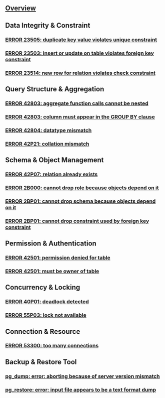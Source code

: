 ---
---

## [Overview](/reference/postgres/error/overview)

## Data Integrity & Constraint

### [ERROR 23505: duplicate key value violates unique constraint](/reference/postgres/error/23505-duplicate-key-value)

### [ERROR 23503: insert or update on table violates foreign key constraint](/reference/postgres/error/23503-foreign-key-violation)

### [ERROR 23514: new row for relation violates check constraint](/reference/postgres/error/23514-check-constraint-violation)

## Query Structure & Aggregation

### [ERROR 42803: aggregate function calls cannot be nested](/reference/postgres/error/42803-aggregate-function-calls-cannot-be-nested)

### [ERROR 42803: column must appear in the GROUP BY clause](/reference/postgres/error/42803-column-must-appear-in-group-by-clause)

### [ERROR 42804: datatype mismatch](/reference/postgres/error/42804-datatype-mismatch)

### [ERROR 42P21: collation mismatch](/reference/postgres/error/42p21-collation-mismatch)

## Schema & Object Management

### [ERROR 42P07: relation already exists](/reference/postgres/error/42p07-relation-already-exists-postgres)

### [ERROR 2B000: cannot drop role because objects depend on it](/reference/postgres/error/2b000-dependent-privilege-descriptors)

### [ERROR 2BP01: cannot drop schema because objects depend on it](/reference/postgres/error/2bp01-dependent-objects-still-exist)

### [ERROR 2BP01: cannot drop constraint used by foreign key constraint](/reference/postgres/error/2bp01-cannot-drop-constraint-used-by-foreign-key-constraint-postgres)

## Permission & Authentication

### [ERROR 42501: permission denied for table](/reference/postgres/error/42501-permission-denied-for-table-postgres)

### [ERROR 42501: must be owner of table](/reference/postgres/error/42501-must-be-owner-of-table-postgres)

## Concurrency & Locking

### [ERROR 40P01: deadlock detected](/reference/postgres/error/40p01-deadlock-detected)

### [ERROR 55P03: lock not available](/reference/postgres/error/55p03-lock-not-available)

## Connection & Resource

### [ERROR 53300: too many connections](/reference/postgres/error/53300-too-many-connections)

## Backup & Restore Tool

### [pg_dump: error: aborting because of server version mismatch](/reference/postgres/error/pgdump-aborting-because-of-server-version-mismatch)

### [pg_restore: error: input file appears to be a text format dump](/reference/postgres/error/pgrestore-input-file-appears-to-be-a-text-format-dump)
